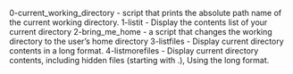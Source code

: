 0-current_working_directory - script that prints the absolute path name of the current working directory.
1-listit - Display the contents list of your current directory
2-bring_me_home - a script that changes the working directory to the user’s home directory
3-listfiles - Display current directory contents in a long format.
4-listmorefiles - Display current directory contents, including hidden files (starting with .), Using the long format.
